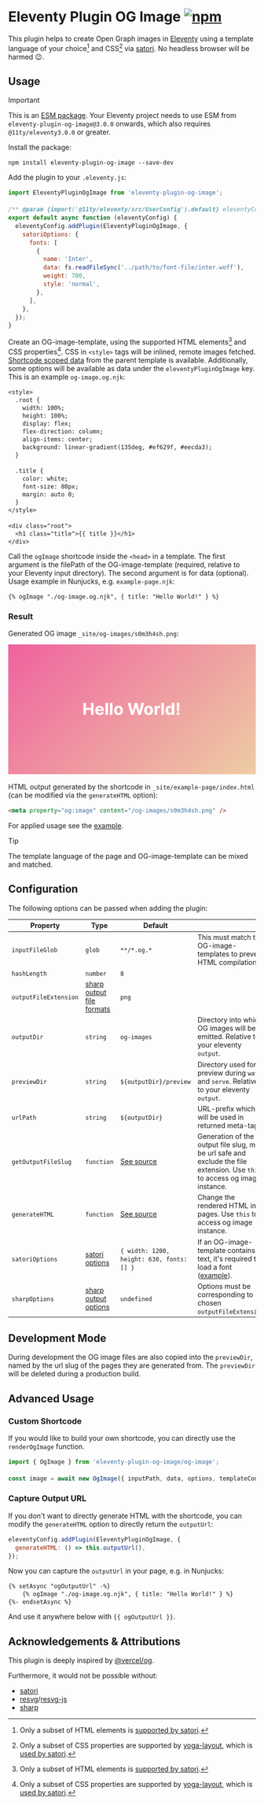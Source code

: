 # Eleventy Plugin OG Image [![npm](https://img.shields.io/npm/v/eleventy-plugin-og-image?color=blue)](https://www.npmjs.com/package/eleventy-plugin-og-image)

This plugin helps to create Open Graph images in [Eleventy](https://www.11ty.dev/) using a template language of your choice[^1] and CSS[^2] via [satori](https://github.com/vercel/satori). No headless browser will be harmed 😉.

## Usage

> [!IMPORTANT]  
> This is an [ESM package](https://gist.github.com/sindresorhus/a39789f98801d908bbc7ff3ecc99d99c). Your Eleventy project needs to use ESM from `eleventy-plugin-og-image@3.0.0` onwards, which also requires `@11ty/eleventy3.0.0` or greater.

Install the package:

```shell
npm install eleventy-plugin-og-image --save-dev
```

Add the plugin to your `.eleventy.js`:

```js
import EleventyPluginOgImage from 'eleventy-plugin-og-image';

/** @param {import('@11ty/eleventy/src/UserConfig').default} eleventyConfig */
export default async function (eleventyConfig) {
  eleventyConfig.addPlugin(EleventyPluginOgImage, {
    satoriOptions: {
      fonts: [
        {
          name: 'Inter',
          data: fs.readFileSync('../path/to/font-file/inter.woff'),
          weight: 700,
          style: 'normal',
        },
      ],
    },
  });
}
```

Create an OG-image-template, using the supported HTML elements[^1] and CSS properties[^2]. CSS in `<style>` tags will be inlined, remote images fetched. [Shortcode scoped data](https://www.11ty.dev/docs/shortcodes/#scoped-data-in-shortcodes) from the parent template is available. Additionally, some options will be available as data under the `eleventyPluginOgImage` key. This is an example `og-image.og.njk`:

```njk
<style>
  .root {
    width: 100%;
    height: 100%;
    display: flex;
    flex-direction: column;
    align-items: center;
    background: linear-gradient(135deg, #ef629f, #eecda3);
  }

  .title {
    color: white;
    font-size: 80px;
    margin: auto 0;
  }
</style>

<div class="root">
  <h1 class="title">{{ title }}</h1>
</div>
```

Call the `ogImage` shortcode inside the `<head>` in a template. The first argument is the filePath of the OG-image-template (required, relative to your Eleventy input directory). The second argument is for data (optional). Usage example in Nunjucks, e.g. `example-page.njk`:

```njk
{% ogImage "./og-image.og.njk", { title: "Hello World!" } %}
```

### Result

Generated OG image `_site/og-images/s0m3h4sh.png`:

![Generated OG image](./assets/og-image.png)

HTML output generated by the shortcode in `_site/example-page/index.html` (can be modified via the `generateHTML` option):

```html
<meta property="og:image" content="/og-images/s0m3h4sh.png" />
```

For applied usage see the [example](./example).

> [!TIP]
> The template language of the page and OG-image-template can be mixed and matched.

## Configuration

The following options can be passed when adding the plugin:

| Property              | Type                                                                                                       | Default                                   |                                                                                                                              |
| --------------------- | ---------------------------------------------------------------------------------------------------------- | ----------------------------------------- | ---------------------------------------------------------------------------------------------------------------------------- |
| `inputFileGlob`       | `glob`                                                                                                     | `**/*.og.*`                               | This must match the OG-image-templates to prevent HTML compilation.                                                          |
| `hashLength`          | `number`                                                                                                   | `8`                                       |                                                                                                                              |
| `outputFileExtension` | [sharp output file formats](https://sharp.pixelplumbing.com/api-output#toformat)                           | `png`                                     |                                                                                                                              |
| `outputDir`           | `string`                                                                                                   | `og-images`                               | Directory into which OG images will be emitted. Relative to your eleventy `output`.                                          |
| `previewDir`          | `string`                                                                                                   | `${outputDir}/preview`                    | Directory used for preview during `watch` and `serve`. Relative to your eleventy `output`.                                   |
| `urlPath`             | `string`                                                                                                   | `${outputDir}`                            | URL-prefix which will be used in returned meta-tags.                                                                         |
| `getOutputFileSlug`   | `function`                                                                                                 | [See source](src/utils/mergeOptions.js)   | Generation of the output file slug, must be url safe and exclude the file extension. Use `this` to access og image instance. |
| `generateHTML`        | `function`                                                                                                 | [See source](src/utils/mergeOptions.js)   | Change the rendered HTML in pages. Use `this` to access og image instance.                                                   |
| `satoriOptions`       | [satori options](https://github.com/search?q=repo:vercel/satori+%22export+type+SatoriOptions%22&type=code) | `{ width: 1200, height: 630, fonts: [] }` | If an OG-image-template contains text, it's required to load a font ([example](#usage)).                                     |
| `sharpOptions`        | [sharp output options](https://sharp.pixelplumbing.com/api-output#toformat)                                | `undefined`                               | Options must be corresponding to chosen `outputFileExtension`.                                                               |

## Development Mode

During development the OG image files are also copied into the `previewDir`, named by the url slug of the pages they are generated from. The `previewDir` will be deleted during a production build.

## Advanced Usage

### Custom Shortcode

If you would like to build your own shortcode, you can directly use the `renderOgImage` function.

```js
import { OgImage } from 'eleventy-plugin-og-image/og-image';

const image = await new OgImage({ inputPath, data, options, templateConfig }).render();
```

### Capture Output URL

If you don't want to directly generate HTML with the shortcode, you can modify the `generateHTML` option to directly return the `outputUrl`:

```js
eleventyConfig.addPlugin(EleventyPluginOgImage, {
  generateHTML: () => this.outputUrl(),
});
```

Now you can capture the `outputUrl` in your page, e.g. in Nunjucks:

```njk
{% setAsync "ogOutputUrl" -%}
    {% ogImage "./og-image.og.njk", { title: "Hello World!" } %}
{%- endsetAsync %}
```

And use it anywhere below with `{{ ogOutputUrl }}`.

## Acknowledgements & Attributions

This plugin is deeply inspired by [@vercel/og](https://vercel.com/docs/concepts/functions/edge-functions/og-image-generation).

Furthermore, it would not be possible without:

- [satori](https://github.com/vercel/satori)
- [resvg](https://github.com/RazrFalcon/resvg/)/[resvg-js](https://github.com/yisibl/resvg-js)
- [sharp](https://github.com/lovell/sharp)

[^1]: Only a subset of HTML elements is [supported by satori](https://github.com/vercel/satori#html-elements).
[^2]: Only a subset of CSS properties are supported by [yoga-layout](https://github.com/facebook/yoga), which is [used by satori](https://github.com/vercel/satori#css).
